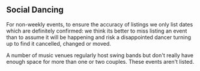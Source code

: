 ## Social Dancing

For non-weekly events, to ensure the accuracy of listings we only list dates which are definitely confirmed:
we think its better to miss listing an event than to assume it will be happening and risk a disappointed dancer turning up to find it cancelled, changed or moved.

A number of music venues regularly host swing bands but don't really have enough space
for more than one or two couples. These events aren't listed.
